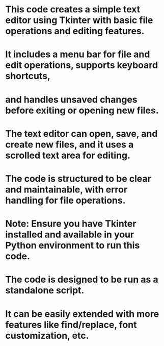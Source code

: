 # This code creates a simple text editor using Tkinter with basic file operations and editing features.
# It includes a menu bar for file and edit operations, supports keyboard shortcuts,
# and handles unsaved changes before exiting or opening new files.
# The text editor can open, save, and create new files, and it uses a scrolled text area for editing.
# The code is structured to be clear and maintainable, with error handling for file operations.
# Note: Ensure you have Tkinter installed and available in your Python environment to run this code.
# The code is designed to be run as a standalone script.
# It can be easily extended with more features like find/replace, font customization, etc.
